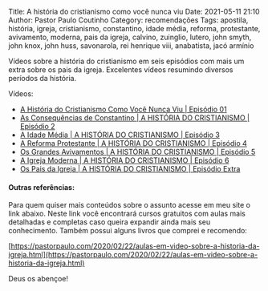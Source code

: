 Title: A história do cristianismo como você nunca viu
Date: 2021-05-11 21:10
Author: Pastor Paulo Coutinho
Category: recomendações
Tags: apostila, história, igreja, cristianismo, constantino, idade média, reforma, protestante, avivamento, moderna, pais da igreja, calvino, zuinglio, lutero, john smyth, john knox, john huss, savonarola, rei henrique viii, anabatista, jacó armínio

Vídeos sobre a história do cristianismo em seis episódios com mais um extra sobre os pais da igreja. Excelentes vídeos resumindo diversos períodos da história.

Vídeos:

- [A História do Cristianismo Como Você Nunca Viu | Episódio 01](https://www.youtube.com/watch?v=KmpucxGB1jA)
- [As Consequências de Constantino | A HISTÓRIA DO CRISTIANISMO | Episódio 2](https://www.youtube.com/watch?v=xyE4U2oFbGU)
- [A Idade Média | A HISTÓRIA DO CRISTIANISMO | Episódio 3](https://www.youtube.com/watch?v=mjgNsyPDA4k)
- [A Reforma Protestante | A HISTÓRIA DO CRISTIANISMO | Episódio 4](https://www.youtube.com/watch?v=Fx4f1B8kbA0)
- [Os Grandes Avivamentos | A HISTÓRIA DO CRISTIANISMO | Episódio 5](https://www.youtube.com/watch?v=-qSMjOjkaBU)
- [A Igreja Moderna | A HISTÓRIA DO CRISTIANISMO | Episódio 6](https://www.youtube.com/watch?v=9xUAMvbaxeg)
- [Os Pais da Igreja | A HISTÓRIA DO CRISTIANISMO | Episódio Extra](https://www.youtube.com/watch?v=NPJJmFwuhVk)

#### Outras referências:

Para quem quiser mais conteúdos sobre o assunto acesse em meu site o link abaixo. Neste link você encontrará cursos gratuitos com aulas mais detalhadas e completas caso queira expandir ainda mais seu conhecimento. Também possui alguns livros que comprei e recomendo:

[https://pastorpaulo.com/2020/02/22/aulas-em-video-sobre-a-historia-da-igreja.html](https://pastorpaulo.com/2020/02/22/aulas-em-video-sobre-a-historia-da-igreja.html)

Deus os abençoe!
